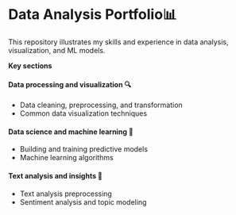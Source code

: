 # Data Analysis Portfolio📊
This repository illustrates my skills and experience in data analysis, visualization, and ML models.

**Key sections**

#### Data processing and visualization 🔍
   - Data cleaning, preprocessing, and transformation
   - Common data visualization techniques
#### Data science and machine learning 🤖
   - Building and training predictive models
   - Machine learning algorithms
#### Text analysis and insights 💬
   - Text analysis preprocessing </small>
   - Sentiment analysis and topic modeling
